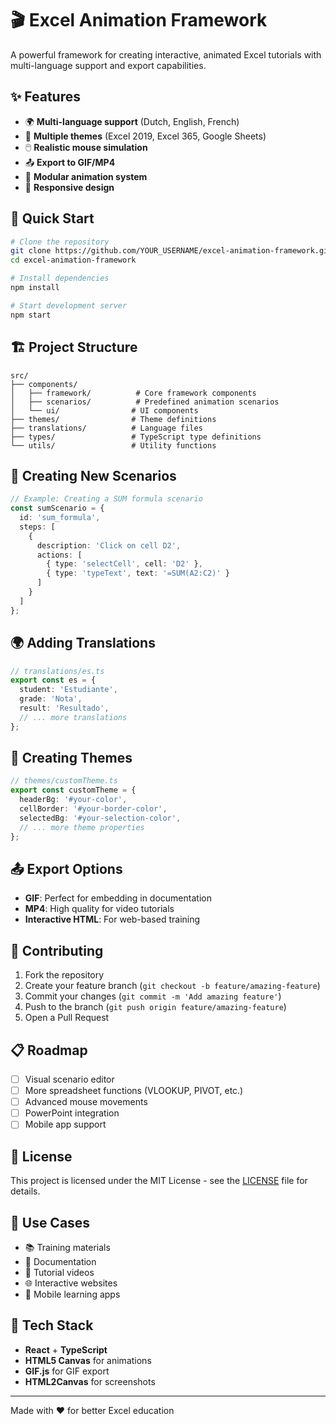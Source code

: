 # 🎬 Excel Animation Framework

A powerful framework for creating interactive, animated Excel tutorials with multi-language support and export capabilities.

## ✨ Features

- 🌍 **Multi-language support** (Dutch, English, French)
- 🎨 **Multiple themes** (Excel 2019, Excel 365, Google Sheets)
- 🖱️ **Realistic mouse simulation**
- 📤 **Export to GIF/MP4**
- 🔧 **Modular animation system**
- 📱 **Responsive design**

## 🚀 Quick Start

```bash
# Clone the repository
git clone https://github.com/YOUR_USERNAME/excel-animation-framework.git
cd excel-animation-framework

# Install dependencies
npm install

# Start development server
npm start
```

## 🏗️ Project Structure

```
src/
├── components/
│   ├── framework/          # Core framework components
│   ├── scenarios/          # Predefined animation scenarios
│   └── ui/                # UI components
├── themes/                # Theme definitions
├── translations/          # Language files
├── types/                 # TypeScript type definitions
└── utils/                 # Utility functions
```

## 🎯 Creating New Scenarios

```typescript
// Example: Creating a SUM formula scenario
const sumScenario = {
  id: 'sum_formula',
  steps: [
    {
      description: 'Click on cell D2',
      actions: [
        { type: 'selectCell', cell: 'D2' },
        { type: 'typeText', text: '=SUM(A2:C2)' }
      ]
    }
  ]
};
```

## 🌍 Adding Translations

```typescript
// translations/es.ts
export const es = {
  student: 'Estudiante',
  grade: 'Nota',
  result: 'Resultado',
  // ... more translations
};
```

## 🎨 Creating Themes

```typescript
// themes/customTheme.ts
export const customTheme = {
  headerBg: '#your-color',
  cellBorder: '#your-border-color',
  selectedBg: '#your-selection-color',
  // ... more theme properties
};
```

## 📤 Export Options

- **GIF**: Perfect for embedding in documentation
- **MP4**: High quality for video tutorials
- **Interactive HTML**: For web-based training

## 🤝 Contributing

1. Fork the repository
2. Create your feature branch (`git checkout -b feature/amazing-feature`)
3. Commit your changes (`git commit -m 'Add amazing feature'`)
4. Push to the branch (`git push origin feature/amazing-feature`)
5. Open a Pull Request

## 📋 Roadmap

- [ ] Visual scenario editor
- [ ] More spreadsheet functions (VLOOKUP, PIVOT, etc.)
- [ ] Advanced mouse movements
- [ ] PowerPoint integration
- [ ] Mobile app support

## 📄 License

This project is licensed under the MIT License - see the [LICENSE](LICENSE) file for details.

## 🎯 Use Cases

- 📚 Training materials
- 📖 Documentation
- 🎥 Tutorial videos
- 🌐 Interactive websites
- 📱 Mobile learning apps

## 🔧 Tech Stack

- **React** + **TypeScript**
- **HTML5 Canvas** for animations
- **GIF.js** for GIF export
- **HTML2Canvas** for screenshots

---

Made with ❤️ for better Excel education
